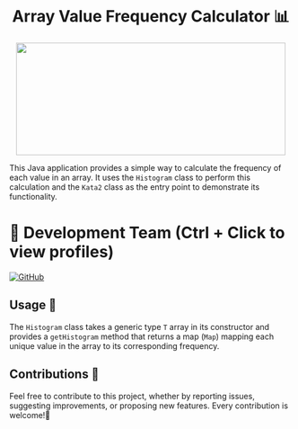 <h1 align="center">Array Value Frequency Calculator 📊</h1>

<p align="center">
  <img width="480" height="200" src="https://github.com/AlejandroDavidArzolaSaavedra/Kata-Frequency-Calculator/assets/90756437/6031bbb1-4305-4643-8cc1-787bd182fdc8">
</p>

This Java application provides a simple way to calculate the frequency of each value in an array. It uses the `Histogram` class to perform this calculation and the `Kata2` class as the entry point to demonstrate its functionality.

# 👥 Development Team (Ctrl + Click to view profiles)

[![GitHub](https://img.shields.io/badge/GitHub-Alejandro%20David%20Arzola%20Saavedra-blue?style=flat-square&logo=github)](https://github.com/AlejandroDavidArzolaSaavedra)

## Usage 🚀

The `Histogram` class takes a generic type `T` array in its constructor and provides a `getHistogram` method that returns a map (`Map`) mapping each unique value in the array to its corresponding frequency.

## Contributions 🤝

Feel free to contribute to this project, whether by reporting issues, suggesting improvements, or proposing new features. Every contribution is welcome!🚀
